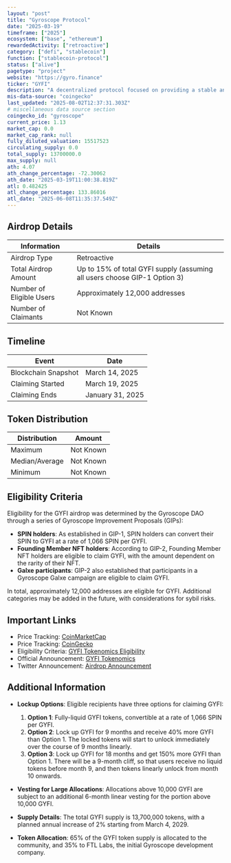 ```yaml
---
layout: "post"
title: "Gyroscope Protocol"
date: "2025-03-19"
timeframe: ["2025"]
ecosystem: ["base", "ethereum"]
rewardedActivity: ["retroactive"]
category: ["defi", "stablecoin"]
function: ["stablecoin-protocol"]
status: ["alive"]
pagetype: "project"
website: "https://gyro.finance"
ticker: "GYFI"
description: "A decentralized protocol focused on providing a stable and resilient digital currency."
mis-data-source: "coingecko"
last_updated: "2025-08-02T12:37:31.303Z"
# miscellaneous data source section
coingecko_id: "gyroscope"
current_price: 1.13
market_cap: 0.0
market_cap_rank: null
fully_diluted_valuation: 15517523
circulating_supply: 0.0
total_supply: 13700000.0
max_supply: null
ath: 4.07
ath_change_percentage: -72.30062
ath_date: "2025-03-19T11:00:38.819Z"
atl: 0.482425
atl_change_percentage: 133.86016
atl_date: "2025-06-08T11:35:37.549Z"
---
```


## Airdrop Details

| Information              | Details                                                                   |
| ------------------------ | ------------------------------------------------------------------------- |
| Airdrop Type             | Retroactive                                                               |
| Total Airdrop Amount     | Up to 15% of total GYFI supply (assuming all users choose GIP-1 Option 3) |
| Number of Eligible Users | Approximately 12,000 addresses                                            |
| Number of Claimants      | Not Known                                                                 |

## Timeline

| Event               | Date             |
| ------------------- | ---------------- |
| Blockchain Snapshot | March 14, 2025   |
| Claiming Started    | March 19, 2025   |
| Claiming Ends       | January 31, 2025 |

## Token Distribution

| Distribution   | Amount    |
| -------------- | --------- |
| Maximum        | Not Known |
| Median/Average | Not Known |
| Minimum        | Not Known |

## Eligibility Criteria

Eligibility for the GYFI airdrop was determined by the Gyroscope DAO through a series of Gyroscope Improvement Proposals (GIPs):

- **SPIN holders**: As established in GIP-1, SPIN holders can convert their SPIN to GYFI at a rate of 1,066 SPIN per GYFI.
- **Founding Member NFT holders**: According to GIP-2, Founding Member NFT holders are eligible to claim GYFI, with the amount dependent on the rarity of their NFT.
- **Galxe participants**: GIP-2 also established that participants in a Gyroscope Galxe campaign are eligible to claim GYFI.

In total, approximately 12,000 addresses are eligible for GYFI. Additional categories may be added in the future, with considerations for sybil risks.

## Important Links

- Price Tracking: [CoinMarketCap](https://coinmarketcap.com/currencies/gyroscope)
- Price Tracking: [CoinGecko](https://www.coingecko.com/en/coins/gyroscope)
- Eligibility Criteria: [GYFI Tokenomics Eligibility](https://docs.gyro.finance/governance/gyfi-tokenomics/eligibility)
- Official Announcement: [GYFI Tokenomics](https://docs.gyro.finance/governance/gyfi-tokenomics)
- Twitter Announcement: [Airdrop Announcement](https://x.com/GyroStable/status/1902065139031191958)

## Additional Information

- **Lockup Options**: Eligible recipients have three options for claiming GYFI:

  1. **Option 1**: Fully-liquid GYFI tokens, convertible at a rate of 1,066 SPIN per GYFI.
  2. **Option 2**: Lock up GYFI for 9 months and receive 40% more GYFI than Option 1. The locked tokens will start to unlock immediately over the course of 9 months linearly.
  3. **Option 3**: Lock up GYFI for 18 months and get 150% more GYFI than Option 1. There will be a 9-month cliff, so that users receive no liquid tokens before month 9, and then tokens linearly unlock from month 10 onwards.

- **Vesting for Large Allocations**: Allocations above 10,000 GYFI are subject to an additional 6-month linear vesting for the portion above 10,000 GYFI.

- **Supply Details**: The total GYFI supply is 13,700,000 tokens, with a planned annual increase of 2% starting from March 4, 2029.

- **Token Allocation**: 65% of the GYFI token supply is allocated to the community, and 35% to FTL Labs, the initial Gyroscope development company.